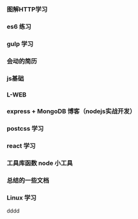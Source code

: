 ### 图解HTTP学习
### es6 练习
### gulp 学习
### 会动的简历

### js基础
### L-WEB
### express + MongoDB 博客（nodejs实战开发）
### postcss 学习
### react 学习

### 工具库函数 node 小工具

### 总结的一些文档


### Linux 学习


dddd












